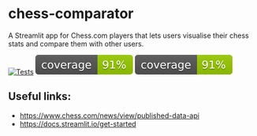 # chess-comparator

A Streamlit app for Chess.com players that lets users visualise their chess stats and compare them with other users.

[![Tests](https://github.com/FloatingBrioche/chess-comparator/actions/workflows/tests.yaml/badge.svg)](https://github.com/FloatingBrioche/chess-comparator/actions/workflows/tests.yaml)
![Coverage](./coverage.svg)
<img src="./coverage.svg">

## Useful links:

- https://www.chess.com/news/view/published-data-api
- https://docs.streamlit.io/get-started